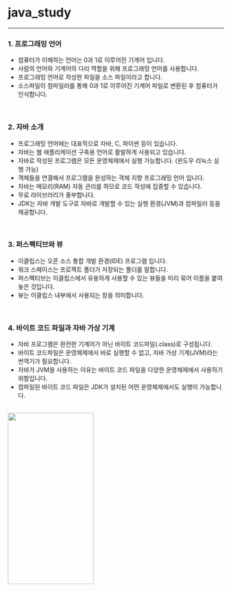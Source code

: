 # java_study
---

### **1. 프로그래밍 언어**
   - 컴퓨터가 이해하는 언어는 0과 1로 이루어진 기계어 입니다.
   - 사람의 언어와 기계어의 다리 역할을 위해 프로그래밍 언어를 사용합니다.
   - 프로그래밍 언어로 작성한 파일을 소스 파일이라고 합니다.
   - 소스파일이 컴파일러를 통해 0과 1로 이루어진 기계어 파일로 변환된 후 컴퓨터가 인식합니다.

</br>

### **2. 자바 소개**
   - 프로그래밍 언어에는 대표적으로 자바, C, 파이썬 등이 있습니다.
   - 자바는 웹 애플리케이션 구축용 언어로 활발하게 사용되고 있습니다.
   - 자바로 작성된 프로그램은 모든 운영체제에서 실행 가능합니다. (윈도우 리눅스 실행 가능)
   - 객체들을 연결해서 프로그램을 완성하는 객체 지향 프로그래밍 언어 입니다.
   - 자바는 메모리(RAM) 자동 관리를 하므로 코드 작성에 집중할 수 있습니다.
   - 무료 라이브러리가 풍부합니다.
   - JDK는 자바 개발 도구로 자바로 개발할 수 있는 실행 환경(JVM)과 컴파일러 등을 제공합니다.

</br>

### **3. 퍼스펙티브와 뷰**
   - 이클립스는 오픈 소스 통합 개발 환경(IDE) 프로그램 입니다.
   - 워크 스페이스는 프로젝트 폴더가 저장되는 폴더를 말합니다.
   - 퍼스펙티브는 이클립스에서 유용하게 사용할 수 있는 뷰들을 미리 묶어 이름을 붙여놓은 것입니다.
   - 뷰는 이클립스 내부에서 사용되는 창을 의미합니다.

</br>

### **4. 바이트 코드 파일과 자바 가상 기계**
   - 자바 프로그램은 완전한 기계어가 아닌 바이트 코드파일(.class)로 구성됩니다.
   - 바이트 코드파일은 운영체제에서 바로 실행할 수 없고, 자바 가상 기계(JVM)라는 번역기가 필요합니다.
   - 자바가 JVM을 사용하는 이유는 바이트 코드 파일을 다양한 운영체제에서 사용하기 위함입니다.
   - 컴파일된 바이트 코드 파일은 JDK가 설치된 어떤 운영체제에서도 실행이 가능합니다.

</br>

<img src="https://github.com/user-attachments/assets/80cfa37d-b89a-4b42-9f0d-3c500705870c" width="200" height="400"/>
